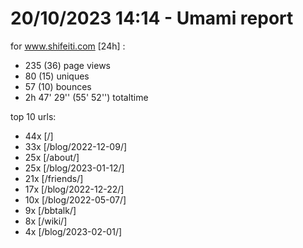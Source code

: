 # 20/10/2023 14:14 - Umami report
for www.shifeiti.com [24h] :

 - 235 (36) page views
 - 80 (15) uniques
 - 57 (10) bounces
 - 2h 47' 29'' (55' 52'') totaltime


top 10 urls:
 - 44x [/]
 - 33x [/blog/2022-12-09/]
 - 25x [/about/]
 - 25x [/blog/2023-01-12/]
 - 21x [/friends/]
 - 17x [/blog/2022-12-22/]
 - 10x [/blog/2022-05-07/]
 - 9x [/bbtalk/]
 - 8x [/wiki/]
 - 4x [/blog/2023-02-01/]


